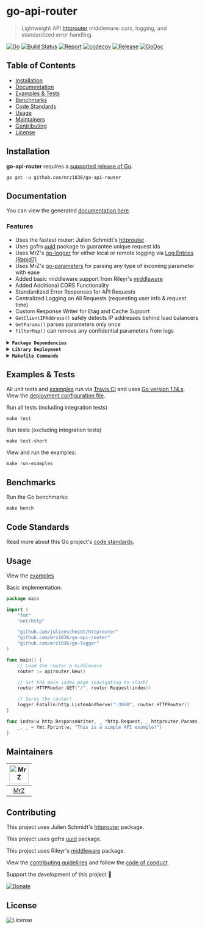 # go-api-router
> Lightweight API [httprouter](https://github.com/julienschmidt/httprouter) middleware: cors, logging, and standardized error handling.

[![Go](https://img.shields.io/github/go-mod/go-version/mrz1836/go-api-router)](https://golang.org/)
[![Build Status](https://travis-ci.com/mrz1836/go-api-router.svg?branch=master)](https://travis-ci.com/mrz1836/go-api-router)
[![Report](https://goreportcard.com/badge/github.com/mrz1836/go-api-router?style=flat)](https://goreportcard.com/report/github.com/mrz1836/go-api-router)
[![codecov](https://codecov.io/gh/mrz1836/go-api-router/branch/master/graph/badge.svg)](https://codecov.io/gh/mrz1836/go-api-router)
[![Release](https://img.shields.io/github/release-pre/mrz1836/go-api-router.svg?style=flat)](https://github.com/mrz1836/go-api-router/releases)
[![GoDoc](https://godoc.org/github.com/mrz1836/go-api-router?status.svg&style=flat)](https://pkg.go.dev/github.com/mrz1836/go-api-router)

## Table of Contents
- [Installation](#installation)
- [Documentation](#documentation)
- [Examples & Tests](#examples--tests)
- [Benchmarks](#benchmarks)
- [Code Standards](#code-standards)
- [Usage](#usage)
- [Maintainers](#maintainers)
- [Contributing](#contributing)
- [License](#license)

## Installation

**go-api-router** requires a [supported release of Go](https://golang.org/doc/devel/release.html#policy).
```shell script
go get -u github.com/mrz1836/go-api-router
```

## Documentation
You can view the generated [documentation here](https://pkg.go.dev/github.com/mrz1836/go-api-router).

### Features
- Uses the fastest router: Julien Schmidt's [httprouter](https://github.com/julienschmidt/httprouter)
- Uses gofrs [uuid](https://github.com/gofrs/uuid) package to guarantee unique request ids
- Uses MrZ's [go-logger](https://github.com/mrz1836/go-logger) for either local or remote logging via [Log Entries (Rapid7)](https://www.rapid7.com/products/insightops/)
- Uses MrZ's [go-parameters](https://github.com/mrz1836/go-parameters) for parsing any type of incoming parameter with ease
- Added basic middleware support from Rileyr's [middleware](https://github.com/rileyr/middleware)
- Added Additional CORS Functionality
- Standardized Error Responses for API Requests
- Centralized Logging on All Requests (requesting user info & request time)
- Custom Response Writer for Etag and Cache Support
- `GetClientIPAddress()` safely detects IP addresses behind load balancers
- `GetParams()` parses parameters only once
- `FilterMap()` can remove any confidential parameters from logs

<details>
<summary><strong><code>Package Dependencies</code></strong></summary>

- Julien Schmidt's [httprouter](https://github.com/julienschmidt/httprouter) package.
- Rileyr's [middleware](https://github.com/rileyr/middleware) package.
- gofrs [uuid](https://github.com/gofrs/uuid) package.
- MrZ's [go-logger](https://github.com/mrz1836/go-logger) and [go-parameters](https://github.com/mrz1836/go-parameters) package.
</details>

<details>
<summary><strong><code>Library Deployment</code></strong></summary>

[goreleaser](https://github.com/goreleaser/goreleaser) for easy binary or library deployment to Github and can be installed via: `brew install goreleaser`.

The [.goreleaser.yml](.goreleaser.yml) file is used to configure [goreleaser](https://github.com/goreleaser/goreleaser).

Use `make release-snap` to create a snapshot version of the release, and finally `make release` to ship to production.
</details>

<details>
<summary><strong><code>Makefile Commands</code></strong></summary>

View all `makefile` commands
```shell script
make help
```

List of all current commands:
```text
bench                          Run all benchmarks in the Go application
clean                          Remove previous builds and any test cache data
clean-mods                     Remove all the Go mod cache
coverage                       Shows the test coverage
godocs                         Sync the latest tag with GoDocs
help                           Show all make commands available
lint                           Run the Go lint application
release                        Full production release (creates release in Github)
release-test                   Full production test release (everything except deploy)
release-snap                   Test the full release (build binaries)
run-examples                   Runs all the examples
tag                            Generate a new tag and push (IE: make tag version=0.0.0)
tag-remove                     Remove a tag if found (IE: make tag-remove version=0.0.0)
tag-update                     Update an existing tag to current commit (IE: make tag-update version=0.0.0)
test                           Runs vet, lint and ALL tests
test-short                     Runs vet, lint and tests (excludes integration tests)
update                         Update all project dependencies
update-releaser                Update the goreleaser application
vet                            Run the Go vet application
```
</details>

## Examples & Tests
All unit tests and [examples](examples/examples.go) run via [Travis CI](https://travis-ci.com/mrz1836/go-api-router) and uses [Go version 1.14.x](https://golang.org/doc/go1.14). View the [deployment configuration file](.travis.yml).

Run all tests (including integration tests)
```shell script
make test
```

Run tests (excluding integration tests)
```shell script
make test-short
```

View and run the examples:
```shell script
make run-examples
```

## Benchmarks
Run the Go benchmarks:
```shell script
make bench
```

## Code Standards
Read more about this Go project's [code standards](CODE_STANDARDS.md).

## Usage
View the [examples](examples/examples.go)

Basic implementation:
```go
package main

import (
	"fmt"
	"net/http"

	"github.com/julienschmidt/httprouter"
	"github.com/mrz1836/go-api-router"
	"github.com/mrz1836/go-logger"
)

func main() {
	// Load the router & middleware
	router := apirouter.New()

	// Set the main index page (navigating to slash)
	router.HTTPRouter.GET("/", router.Request(index))

	// Serve the router!
	logger.Fatalln(http.ListenAndServe(":3000", router.HTTPRouter))
}

func index(w http.ResponseWriter, _ *http.Request, _ httprouter.Params) {
	_, _ = fmt.Fprint(w, "This is a simple API example!")
}
```

## Maintainers

| [<img src="https://github.com/mrz1836.png" height="50" alt="MrZ" />](https://github.com/mrz1836) |
|:---:|
| [MrZ](https://github.com/mrz1836) |


## Contributing

This project uses Julien Schmidt's [httprouter](https://github.com/julienschmidt/httprouter) package.

This project uses gofrs [uuid](https://github.com/gofrs/uuid) package.

This project uses Rileyr's [middleware](https://github.com/rileyr/middleware) package.

View the [contributing guidelines](CONTRIBUTING.md) and follow the [code of conduct](CODE_OF_CONDUCT.md).

Support the development of this project 🙏

[![Donate](https://img.shields.io/badge/donate-bitcoin-brightgreen.svg)](https://mrz1818.com/?tab=tips&af=go-api-router)

## License

![License](https://img.shields.io/github/license/mrz1836/go-api-router.svg?style=flat)
